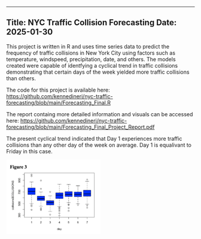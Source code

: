 -------
Title: NYC Traffic Collision Forecasting
Date: 2025-01-30
-------

This project is written in R and uses time series data to predict the frequency of traffic collisions in New York City using factors such as temperature, windspeed, precipitation, date, and others. The models created were capable of identfying a cyclical trend in traffic collisions demonstrating that certain days of the week yielded more traffic collisions than others. 

The code for this project is available here: https://github.com/kennedineri/nyc-traffic-forecasting/blob/main/Forecasting_Final.R

The report containg more detailed information and visuals can be accessed here: https://github.com/kennedineri/nyc-traffic-forecasting/blob/main/Forecasting_Final_Project_Report.pdf


The present cyclical trend indicated that Day 1 experiences more traffic collisions than any other day of the week on average. Day 1 is equalivant to Friday in this case. 

<div style="width: 100%;">
    <img src="https://github.com/kennedineri/nyc-traffic-forecasting/blob/time-series-images/Cyclical%20Traffic%20Trend.png?raw=true" alt="Cyclical Trend where Day 1 = Friday" style="width: 50%; float: left; margin-right: 5%;">
</div>
